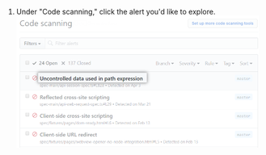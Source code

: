 1. Under "Code scanning," click the alert you'd like to explore. ![{% data variables.product.prodname_code_scanning %}からのアラートのリスト](/assets/images/help/repository/code-scanning-click-alert.png)
